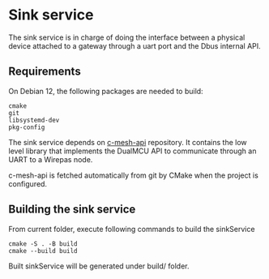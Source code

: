 # Sink service

The sink service is in charge of doing the interface between a physical device attached to a gateway through a uart port and the Dbus internal API.

## Requirements

On Debian 12, the following packages are needed to build:
```
cmake
git
libsystemd-dev
pkg-config
```

The sink service depends on [c-mesh-api](https://github.com/wirepas/c-mesh-api) repository.
It contains the low level library that implements the DualMCU API to communicate through an UART to a Wirepas node.

c-mesh-api is fetched automatically from git by CMake when the project is configured.

## Building the sink service

From current folder, execute following commands to build the sinkService

```shell
cmake -S . -B build
cmake --build build
```
Built sinkService will be generated under build/ folder. 


